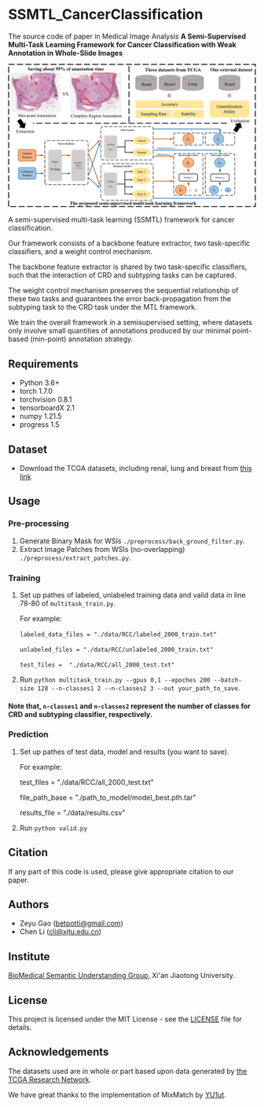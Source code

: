 # SSMTL_CancerClassification
The source code of paper in Medical Image Analysis **A Semi-Supervised Multi-Task Learning Framework for Cancer Classification with Weak Annotation in Whole-Slide Images**

![URL_TS](./paperGraph.png)

A semi-supervised multi-task learning (SSMTL) framework for cancer classification. 

Our framework consists of a backbone feature extractor, two task-specific classifiers, and a weight control mechanism.

The backbone feature extractor is shared by two task-specific classifiers, such that the interaction of CRD and subtyping tasks can be captured. 

The weight control mechanism preserves the sequential relationship of these two tasks and guarantees the error back-propagation from the subtyping task to the CRD task under the MTL framework.

We train the overall framework in a semisupervised setting, where datasets only involve small quantities of annotations produced by our minimal point-based (min-point) annotation strategy.

## Requirements
- Python 3.6+
- torch 1.7.0
- torchvision 0.8.1
- tensorboardX 2.1
- numpy 1.21.5
- progress 1.5

## Dataset
- Download the TCGA datasets, including renal, lung and breast from [this link](https://dataset.chenli.group/)

## Usage

### Pre-processing
1. Generate Binary Mask for WSIs `./preprocess/back_ground_filter.py`.
2. Extract Image Patches from WSIs (no-overlapping) `./preprocess/extract_patches.py`.

### Training
1. Set up pathes of labeled, unlabeled training data and valid data in line 78-80 of `multitask_train.py`.

    For example:

    `labeled_data_files = "./data/RCC/labeled_2000_train.txt"`

    `unlabeled_files = "./data/RCC/unlabeled_2000_train.txt"`
    
    `test_files =  "./data/RCC/all_2000_test.txt"`

2. Run `python multitask_train.py --gpus 0,1 --epoches 200 --batch-size 128 --n-classes1 2 --n-classes2 3 --out your_path_to_save`.

#### Note that, `n-classes1` and `n-classes2` represent the number of classes for CRD and subtyping classifier, respectively.

### Prediction
1. Set up pathes of test data, model and results (you want to save).

    For example:
    
    test_files = "./data/RCC/all_2000_test.txt"
    
    file_path_base = "./path_to_model/model_best.pth.tar"
    
    results_file = "./data/results.csv"

2. Run `python valid.py`

## Citation

If any part of this code is used, please give appropriate citation to our paper.

## Authors
- Zeyu Gao (betpotti@gmail.com)
- Chen Li (cli@xjtu.edu.cn)

## Institute
[BioMedical Semantic Understanding Group](http://www.chenli.group/home), Xi'an Jiaotong University.

## License
This project is licensed under the MIT License - see the [LICENSE](./LICENSE) file for details.

## Acknowledgements
The datasets used are in whole or part based upon data generated by [the TCGA Research Network](https://www.cancer.gov/tcga).

We have great thanks to the implementation of MixMatch by [YU1ut](https://github.com/YU1ut/MixMatch-pytorch).
